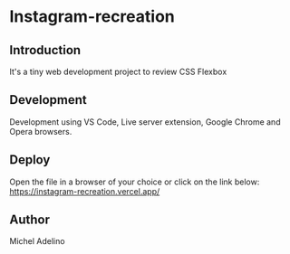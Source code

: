 # Instagram-recreation

## Introduction

It's a tiny web development project to review CSS Flexbox

## Development

Development using VS Code, Live server extension, Google Chrome and Opera browsers.

## Deploy

Open the file in a browser of your choice or click on the link below:
https://instagram-recreation.vercel.app/

## Author

Michel Adelino
